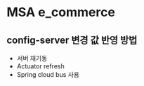 # MSA e_commerce

## config-server 변경 값 반영 방법  
- 서버 재기동  
- Actuator refresh  
- Spring cloud bus 사용  
